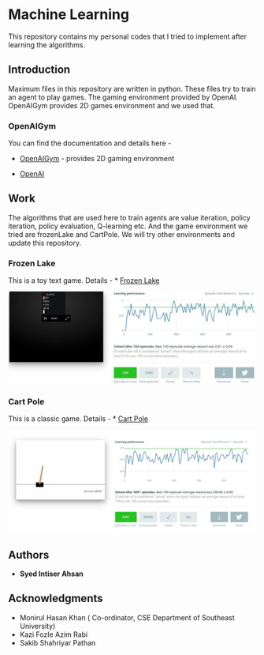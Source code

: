 # Machine Learning

This repository contains my personal codes that I tried to implement after learning the algorithms. 

## Introduction

Maximum files in this repository are written in python. These files try to train an agent to play games. The gaming environment provided by OpenAI. OpenAIGym provides 2D games environment and we used that.


### OpenAIGym

You can find the documentation and details here -

* [OpenAIGym](https://github.com/openai/gym) - provides 2D gaming environment

* [OpenAI](https://openai.com/)  
 
## Work 

The algorithms that are used here to train agents are value iteration, policy iteration, policy evaluation, Q-learning etc. And the game environment we tried are frozenLake and CartPole. We will try other environments and update this repository.   


### Frozen Lake

This is a toy text game. Details -  * [Frozen Lake](https://gym.openai.com/envs/FrozenLake-v0/)

![Our Policy Evaluation Solution ](https://github.com/Intiser/MachineLearning/blob/master/OpenAIGym/22015607_1606383616079563_1536396437_o.jpg)

### Cart Pole

This is a classic game. Details -  * [Cart Pole](https://gym.openai.com/envs/CartPole-v1/)

![Our Q-Learning Solution ](https://github.com/Intiser/MachineLearning/blob/master/OpenAIGym/20901429_1520779987982501_6667608153407104141_o.jpg)


## Authors

* **Syed Intiser Ahsan** 

## Acknowledgments

* Monirul Hasan Khan ( Co-ordinator, CSE Department of Southeast University) 
* Kazi Fozle Azim Rabi
* Sakib Shahriyar Pathan
